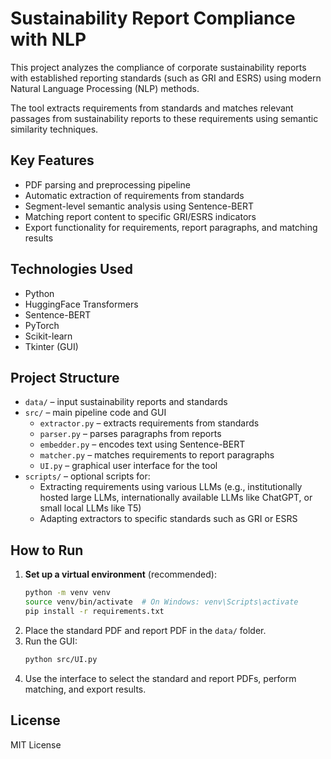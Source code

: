 # Sustainability Report Compliance with NLP

This project analyzes the compliance of corporate sustainability reports with established reporting standards (such as GRI and ESRS) using modern Natural Language Processing (NLP) methods.

The tool extracts requirements from standards and matches relevant passages from sustainability reports to these requirements using semantic similarity techniques.

## Key Features
- PDF parsing and preprocessing pipeline
- Automatic extraction of requirements from standards
- Segment-level semantic analysis using Sentence-BERT
- Matching report content to specific GRI/ESRS indicators
- Export functionality for requirements, report paragraphs, and matching results

## Technologies Used
- Python
- HuggingFace Transformers
- Sentence-BERT
- PyTorch
- Scikit-learn
- Tkinter (GUI)

## Project Structure
- `data/` – input sustainability reports and standards
- `src/` – main pipeline code and GUI
  - `extractor.py` – extracts requirements from standards
  - `parser.py` – parses paragraphs from reports
  - `embedder.py` – encodes text using Sentence-BERT
  - `matcher.py` – matches requirements to report paragraphs
  - `UI.py` – graphical user interface for the tool
- `scripts/` – optional scripts for:
  - Extracting requirements using various LLMs (e.g., institutionally hosted large LLMs, internationally available LLMs like ChatGPT, or small local LLMs like T5)
  - Adapting extractors to specific standards such as GRI or ESRS

## How to Run
1. **Set up a virtual environment** (recommended):
   ```bash
   python -m venv venv
   source venv/bin/activate  # On Windows: venv\Scripts\activate
   pip install -r requirements.txt
   ```
2. Place the standard PDF and report PDF in the `data/` folder.
3. Run the GUI:
   ```bash
   python src/UI.py
   ```
4. Use the interface to select the standard and report PDFs, perform matching, and export results.

## License
MIT License
